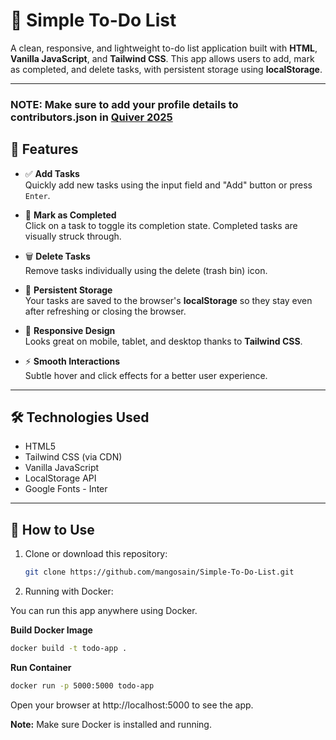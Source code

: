 # 📝 Simple To-Do List

A clean, responsive, and lightweight to-do list application built with **HTML**, **Vanilla JavaScript**, and **Tailwind CSS**. This app allows users to add, mark as completed, and delete tasks, with persistent storage using **localStorage**.

---

### NOTE: Make sure to add your profile details to contributors.json in [Quiver 2025](https://github.com/noodles-sed/hacktober-base)

## 🚀 Features

- ✅ **Add Tasks**  
  Quickly add new tasks using the input field and "Add" button or press `Enter`.

- 🎯 **Mark as Completed**  
  Click on a task to toggle its completion state. Completed tasks are visually struck through.

- 🗑️ **Delete Tasks**  
  Remove tasks individually using the delete (trash bin) icon.

- 💾 **Persistent Storage**  
  Your tasks are saved to the browser's **localStorage** so they stay even after refreshing or closing the browser.

- 📱 **Responsive Design**  
  Looks great on mobile, tablet, and desktop thanks to **Tailwind CSS**.

- ⚡ **Smooth Interactions**  
  Subtle hover and click effects for a better user experience.

---

## 🛠️ Technologies Used

- HTML5
- Tailwind CSS (via CDN)
- Vanilla JavaScript
- LocalStorage API
- Google Fonts - Inter

---

## 📂 How to Use

1. Clone or download this repository:
   ```bash
   git clone https://github.com/mangosain/Simple-To-Do-List.git
   ```
2. Running with Docker:

You can run this app anywhere using Docker.

**Build Docker Image**
```bash
docker build -t todo-app .
```
**Run Container**
```bash
docker run -p 5000:5000 todo-app
```
Open your browser at http://localhost:5000 to see the app.

**Note:** Make sure Docker is installed and running.